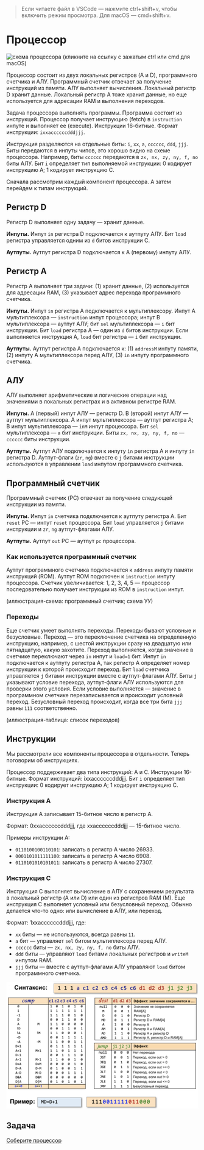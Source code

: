 > Если читаете файл в VSCode — нажмите ctrl+shift+v, чтобы включить режим просмотра. Для macOS — cmd+shift+v.

# Процессор

![схема процессора (кликните на ссылку с зажатым ctrl или cmd для macOS)](todo)

Процессор состоит из двух локальных регистров (A и D), программного счетчика и АЛУ. Программный счетчик отвечает за получение инструкций из памяти. АЛУ выполняет вычисления. Локальный регистр D хранит данные. Локальный регистр А тоже хранит данные, но еще используется для адресации RAM и выполнения переходов.

Задача процессора выполнять программы. Программа состоит из инструкций. Процессор получает инструкцию (fetch) в `instruction` инпуте и выполняет ее (execute). Инструкции 16-битные. Формат инструкции: `ixxaccccccdddjjj`.

Инструкция разделяются на отдельные биты: `i`, `xx`, `a`, `cccccc`, `ddd`, `jjj`. Биты передаются в инпуты чипов, это хорошо видно на схеме процессора. Например, биты `cccccc` передаются в `zx, nx, zy, ny, f, no` биты АЛУ. Бит `i` определяет тип выполняемой инструкции: 0 кодирует инструкцию А; 1 кодирует инструкцию C.

Сначала рассмотрим каждый компонент процессора. А затем перейдем к типам инструкций.

## Регистр D

Регистр D выполняет одну задачу — хранит данные.

**Инпуты.** Инпут `in` регистра D подключается к аутпуту АЛУ. Бит `load` регистра управляется одним из `d` битов инструкции C.

**Аутпуты.** Аутпут регистра D подключается к A (первому) инпуту АЛУ.

## Регистр А

Регистр А выполняет три задачи: (1) хранит данные, (2) используется для адресации RAM, (3) указывает адрес перехода программного счетчика.

**Инпуты.** Инпут `in` регистра А подключается к мультиплексору. Инпут А мультиплексора — `instruction` инпут процессора; инпут B мультиплексора — аутпут АЛУ; бит `sel` мультиплексора — `i` бит инструкции. Бит `load` регистра А — один из `d` битов инструкции. Если выполняется инструкция А, `load` бит регистра — `i` бит инструкции.

**Аутпуты.** Аутпут регистра А подключается к: (1) `addressM` инпуту памяти, (2) инпуту А мультиплексора перед АЛУ, (3) `in` инпуту программного счетчика.

## АЛУ

АЛУ выполняет арифметические и логические операции над значениями в локальных регистрах и в активном регистре RAM.

**Инпуты.** А (первый) инпут АЛУ — регистр D. B (второй) инпут АЛУ — аутпут мультиплексора. А инпут мультиплексора — аутпут регистра А; B инпут мультиплексора — `inM` инпут процессора. Бит `sel` мультиплексора — `a` бит инструкции. Биты `zx, nx, zy, ny, f, no` — `cccccc` биты инструкции.

**Аутпуты.** Аутпут АЛУ подключается к инпуту `in` регистра A и инпуту `in` регистра D. Аутпут-флаги (`zr`, `ng`) вместе с `j` битами инструкции используются в управлении `load` инпутом программного счетчика.

## Программный счетчик

Программный счетчик (PC) отвечает за получение следующей инструкции из памяти.

**Инпуты.** Инпут `in` счетчика подключается к аутпуту регистра А. Бит `reset` PC — инпут `reset` процессора. Бит `load` управляется `j` битами инструкции и `zr`, `ng` аутпут-флагами АЛУ.

**Аутпуты.** Аутпут `out` PC — аутпут `pc` процессора.

### Как используется программный счетчик

Аутпут программного счетчика подключается к `address` инпуту памяти инструкций (ROM). Аутпут ROM подключен к `instruction` инпуту процессора. Счетчик увеличивается: 1, 2, 3, 4, 5 — процессор последовательно получает инструкции из ROM в `instruction` инпут.

(иллюстрация-схема: программный счетчик; схема УУ)

### Переходы

Еще счетчик умеет выполнять переходы. Переходы бывают условные и безусловные. Переход — это переключение счетчика на определенную инструкцию, например, с шестой инструкции сразу на двадцатую или пятнадцатую, какую захотите. Переход выполняется, когда значение в счетчике переключают через `in` инпут и `load=1` бит. Инпут `in` подключается к аутпуту регистра А, так регистр А определяет номер инструкции к которой происходит переход. Бит `load` счетчика управляется `j` битами инструкции вместе с аутпут-флагами АЛУ. Биты `j` указывают условие перехода, аутпут-флаги АЛУ используются для проверки этого условия. Если условие выполняется — значение в программном счетчике перезаписывается и происходит условный переход. Безусловный переход происходит, когда все три бита `jjj` равны `111` соответственно.

(иллюстрация-таблица: список переходов)

## Инструкции

Мы рассмотрели все компоненты процессора в отдельности. Теперь поговорим об инструкциях.

Процессор поддерживает два типа инструкций: A и C. Инструкции 16-битные. Формат инструкций: ixxaccccccdddjjj. Бит `i` определяет тип инструкции: 0 кодирует инструкцию А; 1 кодирует инструкцию C.

### Инструкция А

Инструкция А записывает 15-битное число в регистр А.

Формат: 0xxaccccccdddjjj, где xxaccccccdddjjj — 15-битное число.

Примеры инструкции А:

- `0110100100110101`: записать в регистр А число 26933.
- `0001101011111100`: записать в регистр А число 6908.
- `0110101010101011`: записать в регистр А число 27307.

### Инструкция С

Инструкция С выполняет вычисление в АЛУ с сохранением результата в локальный регистр (A или D) или один из регистров RAM (M). Еще инструкция C выполняет условный или безусловный переход. Обычно делается что-то одно: или вычисление в АЛУ, или переход.

Формат: 1xxaccccccdddjjj, где:

- `xx` биты — не используются, всегда равны `11`.
- `a` бит — управляет `sel` битом мультиплексора перед АЛУ.
- `cccccc` биты — `zx, nx, zy, ny, f, no` биты АЛУ.
- `ddd` биты — управляют `load` битами локальных регистров и `writeM` инпутом RAM.
- `jjj` биты — вместе с аутпут-флагами АЛУ управляют `load` битом программного счетчика.

![Таблица битов инструкции C (кликните на ссылку с зажатым ctrl или cmd для macOS)](img/C-instruction.png)

## Задача

[Соберите процессор](CPU.hdl)
